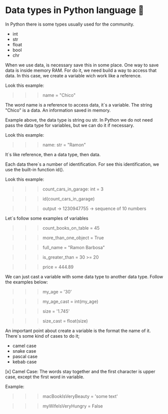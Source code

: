 Data types in Python language 🐍
======================

In Python there is some types usually used for the community.

- int
- str
- float
- bool
- chr

When we use data, is necessary save this in some place. One way to save data is inside memory RAM.
For do it, we need build a way to access that data. In this case, we create a variable wich work like a reference.

Look this example:
>>> name = "Chico"

The word name is a reference to access data, it`s a variable.
The string "Chico" is a data. An information saved in memory.

Example above, the data type is string ou str. In Python we do not need pass the data type for variables, but we can do it if necessary.

Look this example:
>>> name: str = "Ramon"

It`s like reference, then a data type, then data.

Each data there`s a number of identification. For see this identification, we use the built-in function id().

Look this example:
>>> count_cars_in_garage: int = 3

>>> id(count_cars_in_garage)

>>> output -> 1230947755 -> sequence of 10 numbers

Let`s follow some examples of variables
>>> count_books_on_table = 45

>>> more_than_one_object = True

>>> full_name = "Ramon Barbosa"

>>> is_greater_than = 30 >= 20

>>> price = 444.89

We can just cast a variable with some data type to another data type. Follow the examples below:

>>> my_age = '30'

>>> my_age_cast = int(my_age)

>>> size = '1.745'

>>> size_cast = float(size)

An important point about create a variable is the format the name of it.
There`s some kind of cases to do it; 

- camel case
- snake case
- pascal case
- kebab case

[x] Camel Case:
The words stay together and the first character is upper case, except the first word in variable.

Example:

>>> macBookIsVeryBeauty = 'some text'

>>> myWifeIsVeryHungry = False

